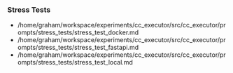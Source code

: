 
### Stress Tests
- /home/graham/workspace/experiments/cc_executor/src/cc_executor/prompts/stress_tests/stress_test_docker.md
- /home/graham/workspace/experiments/cc_executor/src/cc_executor/prompts/stress_tests/stress_test_fastapi.md
- /home/graham/workspace/experiments/cc_executor/src/cc_executor/prompts/stress_tests/stress_test_local.md
